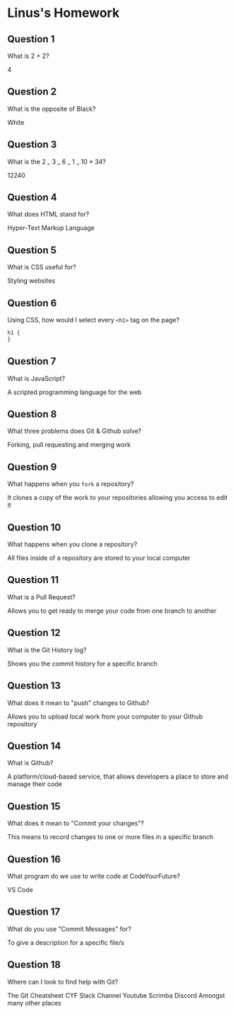 # Linus's Homework

## Question 1

What is 2 + 2?

4

## Question 2

What is the opposite of Black?

White

## Question 3

What is the 2 _ 3 _ 6 _ 1 _ 10 \* 34?

12240

## Question 4

What does HTML stand for?

Hyper-Text Markup Language

## Question 5

What is CSS useful for?

Styling websites

## Question 6

Using CSS, how would I select every `<h1>` tag on the page?

```css
h1 {
}
```

## Question 7

What is JavaScript?

A scripted programming language for the web

## Question 8

What three problems does Git & Github solve?

Forking, pull requesting and merging work

## Question 9

What happens when you `fork` a repository?

It clones a copy of the work to your repositories allowing you access to edit it

## Question 10

What happens when you clone a repository?

All files inside of a repository are stored to your local computer

## Question 11

What is a Pull Request?

Allows you to get ready to merge your code from one branch to another

## Question 12

What is the Git History log?

Shows you the commit history for a specific branch

## Question 13

What does it mean to "push" changes to Github?

Allows you to upload local work from your computer to your Github repository

## Question 14

What is Github?

A platform/cloud-based service, that allows developers a place to store and manage their code

## Question 15

What does it mean to "Commit your changes"?

This means to record changes to one or more files in a specific branch

## Question 16

What program do we use to write code at CodeYourFuture?

VS Code

## Question 17

What do you use "Commit Messages" for?

To give a description for a specific file/s

## Question 18

Where can I look to find help with Git?

The Git Cheatsheet
CYF Slack Channel
Youtube
Scrimba Discord
Amongst many other places
